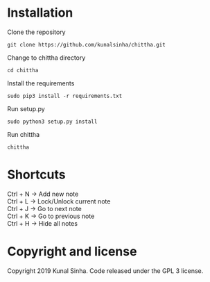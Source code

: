 # Installation
Clone the repository
```shell
git clone https://github.com/kunalsinha/chittha.git
```

Change to chittha directory
```shell
cd chittha
```

Install the requirements
```shell
sudo pip3 install -r requirements.txt
```

Run setup.py
```shell
sudo python3 setup.py install
```

Run chittha
```shell
chittha
```

# Shortcuts

Ctrl + N -> Add new note  
Ctrl + L -> Lock/Unlock current note  
Ctrl + J -> Go to next note  
Ctrl + K -> Go to previous note  
Ctrl + H -> Hide all notes  

# Copyright and license

Copyright 2019 Kunal Sinha. Code released under the GPL 3 license.
